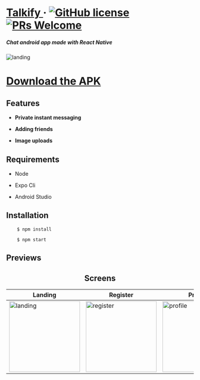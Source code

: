 # [Talkify ](https://drive.google.com/open?id=1b06TA3SMqdl7jnMtuIgoMEgGtfuyBoab) &middot; [![GitHub license](https://img.shields.io/badge/license-MIT-blue.svg)](https://opensource.org/licenses/MIT) [![PRs Welcome](https://img.shields.io/badge/PRs-welcome-brightgreen.svg)](https://github.com/dejvid98/Dev-Gram/pulls)

##### _Chat android app made with React Native_

<img src="https://i.imgur.com/kkatGW5.jpg" alt="landing"/>

# [Download the APK ](https://drive.google.com/open?id=1b06TA3SMqdl7jnMtuIgoMEgGtfuyBoab)

## Features

- **Private instant messaging**

- **Adding friends**

- **Image uploads**

## Requirements

- Node

- Expo Cli

- Android Studio

## Installation

```
    $ npm install

    $ npm start
```

## Previews


<center> <h2>Screens</h2> </center>

| Landing                                                                | Register                                                                | Profile                                                                | Messages                                                                | Chat                                                                |
| ---------------------------------------------------------------------- | ----------------------------------------------------------------------- | ---------------------------------------------------------------------- | ----------------------------------------------------------------------- | ------------------------------------------------------------------- |
| <img src="https://i.imgur.com/BwrocBu.jpg" alt="landing" width="190"/> | <img src="https://i.imgur.com/9x3OJdK.jpg" alt="register" width="190"/> | <img src="https://i.imgur.com/UgMDYwn.jpg" alt="profile" width="190"/> | <img src="https://i.imgur.com/UhjTpXm.jpg" alt="messages" width="190"/> | <img src="https://i.imgur.com/ZFXtChj.jpg" alt="chat" width="190"/> |
